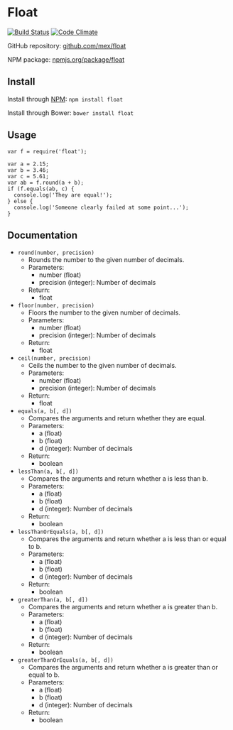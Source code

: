 # Float
[![Build Status](https://travis-ci.org/mex/float.png)](https://travis-ci.org/mex/float) [![Code Climate](https://codeclimate.com/github/mex/float/badges/gpa.svg)](https://codeclimate.com/github/mex/float)

GitHub repository: [github.com/mex/float](http://github.com/mex/float)

NPM package: [npmjs.org/package/float](http://npmjs.org/package/float)

## Install
Install through [NPM](http://npmjs.org/package/float): `npm install float`

Install through Bower: `bower install float`

## Usage
```
var f = require('float');

var a = 2.15;
var b = 3.46;
var c = 5.61;
var ab = f.round(a + b);
if (f.equals(ab, c) {
  console.log('They are equal!');
} else {
  console.log('Someone clearly failed at some point...');
}
```

## Documentation
* `round(number, precision)`
   * Rounds the number to the given number of decimals.
   * Parameters:
      * number (float)
      * precision (integer): Number of decimals
   * Return:
      * float
* `floor(number, precision)`
   * Floors the number to the given number of decimals.
   * Parameters:
      * number (float)
      * precision (integer): Number of decimals
   * Return:
      * float
* `ceil(number, precision)`
   * Ceils the number to the given number of decimals.
   * Parameters:
      * number (float)
      * precision (integer): Number of decimals
   * Return:
      * float
* `equals(a, b[, d])`
   * Compares the arguments and return whether they are equal.
   * Parameters:
      * a (float)
      * b (float)
      * d (integer): Number of decimals
   * Return:
      * boolean
* `lessThan(a, b[, d])`
   * Compares the arguments and return whether a is less than b.
   * Parameters:
      * a (float)
      * b (float)
      * d (integer): Number of decimals
   * Return:
      * boolean
* `lessThanOrEquals(a, b[, d])`
   * Compares the arguments and return whether a is less than or equal to b.
   * Parameters:
      * a (float)
      * b (float)
      * d (integer): Number of decimals
   * Return:
      * boolean
* `greaterThan(a, b[, d])`
   * Compares the arguments and return whether a is greater than b.
   * Parameters:
      * a (float)
      * b (float)
      * d (integer): Number of decimals
   * Return:
      * boolean
* `greaterThanOrEquals(a, b[, d])`
   * Compares the arguments and return whether a is greater than or equal to b.
   * Parameters:
      * a (float)
      * b (float)
      * d (integer): Number of decimals
   * Return:
      * boolean
